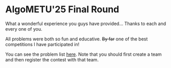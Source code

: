 # AlgoMETU'25 Final Round

What a wonderful experience you guys have provided... Thanks to each and every one of you.

All problems were both so fun and educative. ~~By far~~ one of the best competitions I have participated in!

You can see the problem list [here](https://algoleague.com/contest/algometu25-final-round/problem/list). Note that you should first create a team and then register the contest with that team.
